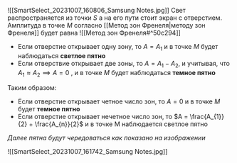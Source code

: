 
![[SmartSelect_20231007_160806_Samsung Notes.jpg]]
Свет распространяется из точки $S$ а на его пути стоит экран с отверстием. Амплитуда в точке $M$ согласно [[Метод зон Френеля|методу зон Френеля]] будет равна
![[Метод зон Френеля#^50c294]]
- Если отверстие открывает одну зону, то $A = A_{1}$ и в точке $M$ будет наблюдаться **светлое пятно**
- Если отверствие открывает две зоны, то $A = A_{1}-A_{2}$, и учитывая, что $A_{1}\approx A_{2} \implies A=0$ , и в точке $M$ будет наблюдаться **темное пятно**

Таким образом:
- Если отверстие открывает четное число зон, то $A = 0$ и в точке $M$ будет **темное пятно**
- Если отверстие открывает нечетное число зон, то $A = \frac{A_{1}}{2} + \frac{A_{n}}{2}$ и в точке M наблюдается светлое пятно

*Далее пятна будут чередоваться как показано на изображении*

![[SmartSelect_20231007_161742_Samsung Notes.jpg]]
